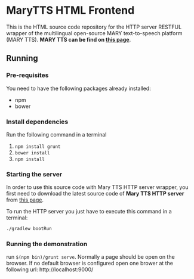 # MaryTTS HTML Frontend

This is the HTML source code repository for the HTTP server RESTFUL wrapper of the multilingual open-source MARY text-to-speech platform (MARY TTS).  **MARY TTS can be find on [this page](https://github.com/marytts/marytts/)**.

## Running
### Pre-requisites
You need to have the following packages already installed:
  - npm
  - bower

### Install dependencies
Run the following command in a terminal

1. `npm install grunt`
2. `bower install`
3. `npm install`


### Starting the server

In order to use this source code with Mary TTS HTTP server wrapper, you first need to download the latest source code of **Mary TTS HTTP server** from [this page](https://github.com/seblemaguer/marytts-http-server).

To run the HTTP server you just have to execute this command in a terminal:

```sh
./gradlew bootRun
```


### Running the demonstration

run `$(npm bin)/grunt serve`. Normally a page should be open on the browser. If no default browser is configured open one brower at the following url: http://localhost:9000/
